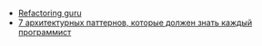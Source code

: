- [Refactoring guru](https://refactoring.guru)
- [7 архитектурных паттернов, которые должен знать каждый программист](https://proglib.io/p/7-arhitekturnyh-patternov-kotorye-dolzhen-znat-kazhdyy-programmist-2023-05-22)
